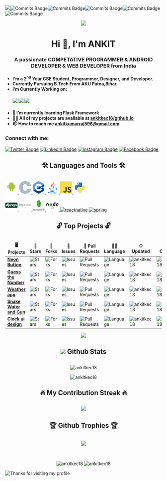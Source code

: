 ![](https://komarev.com/ghpvc/?username=ankitkec18)![Commits Badge](https://badges.pufler.dev/commits/all/ankitkec18)![Commits Badge](https://badges.pufler.dev/commits/yearly/ankitkec18)![Commits Badge](https://badges.pufler.dev/commits/monthly/ankitkec18)![Commits Badge](https://badges.pufler.dev/commits/weekly/ankitkec18)![Commits Badge](https://badges.pufler.dev/repos/ankitkec18)


<p align="center">
<img src="https://cdn.dribbble.com/users/2131993/screenshots/4948736/thoughtworks-gif_dribbble.gif" width="500px">
</p>
     
<h1 align="center">Hi 👋, I'm ANKIT</h1>
<h3 align="center">A passionate COMPETATIVE PROGRAMMER & ANDROID DEVELOPER & WEB DEVELOPER from India</h3>

<h4>   
    
- I'm a 2<sup>nd</sup> Year CSE Student, **Programmer**, **Designer**, and **Developer**.
- Currently Pursuing **B.Tech From **AKU** Patna,Bihar.**
- I’m Currently **Working on:** <h4><img src="https://img.shields.io/badge/PYTHON-PROGRAMMING-yellow.svg?label=PYTHON&style=social&logo=python&logoColor=green">  <img src="https://img.shields.io/badge/DATA-STRUCTURES-9cf.svg?label=DATA&style=social&logo=GraphQL&logoColor=red"> <img src="https://img.shields.io/badge/CANVA-DESIGNING-green.svg?label=CANVA&style=social&logo=canva&logoColor=informational"><h4/>
<h4/>

- 🌱 I’m currently learning **Flask Framework**
- 👨‍💻 All of my projects are available at [ankitkec18/github.io](ankitkec18/github.io)
- 📫 How to reach me **ankitkumarraj596@gmail.com**

<h3 align="left">Connect with me:</h3>
<p align="left"> 
     
[![Twitter Badge](https://img.shields.io/badge/Twitter-Profile-informational?style=flat&logo=twitter&logoColor=white&color=skyblue)](https://twitter.com/ankitkec18)
[![LinkedIn Badge](https://img.shields.io/badge/LinkedIn-Profile-informational?style=flat&logo=linkedin&logoColor=white&color=0D76A8)](https://www.linkedin.com/in/ankitkec18/)
[![Instagram Badge](https://img.shields.io/badge/Instagram-Profile-informational?style=flat&logo=Instagram&logoColor=white&color=red)](https://www.instagram.com/in/_insta_ankit/)
[![Facebook Badge](https://img.shields.io/badge/Facebook-Profile-informational?style=flat&logo=Facebook&logoColor=white&color=blue)](https://www.linkedin.com/in/ankitkumarraj0/)

</p>


### <h2 align="center">🛠️ Languages and Tools 🛠️<h2/>
<p align="left"> <a href="https://developer.android.com" target="_blank"> <img src="https://raw.githubusercontent.com/devicons/devicon/master/icons/android/android-original-wordmark.svg" alt="android" width="40" height="40"/> </a> <a href="https://www.cprogramming.com/" target="_blank"> <img src="https://raw.githubusercontent.com/devicons/devicon/master/icons/c/c-original.svg" alt="c" width="40" height="40"/> </a> <a href="https://www.w3schools.com/cpp/" target="_blank"> <img src="https://raw.githubusercontent.com/devicons/devicon/master/icons/cplusplus/cplusplus-original.svg" alt="cplusplus" width="40" height="40"/> </a> <a href="https://www.java.com" target="_blank"> <img src="https://raw.githubusercontent.com/devicons/devicon/master/icons/java/java-original.svg" alt="java" width="40" height="40"/> </a> <a href="https://developer.mozilla.org/en-US/docs/Web/JavaScript" target="_blank"> <img src="https://raw.githubusercontent.com/devicons/devicon/master/icons/javascript/javascript-original.svg" alt="javascript" width="40" height="40"/> </a> <a href="https://www.python.org" target="_blank"> <img src="https://raw.githubusercontent.com/devicons/devicon/master/icons/python/python-original.svg" alt="python" width="40" height="40"/> </a> </p>
  <p align="left"> <a href="https://www.djangoproject.com/" target="_blank"> <img src="https://raw.githubusercontent.com/devicons/devicon/master/icons/django/django-original.svg" alt="django" width="40" height="40"/> </a> <a href="https://expressjs.com" target="_blank"> <img src="https://raw.githubusercontent.com/devicons/devicon/master/icons/express/express-original-wordmark.svg" alt="express" width="40" height="40"/> </a> <a href="https://www.mongodb.com/" target="_blank"> <img src="https://raw.githubusercontent.com/devicons/devicon/master/icons/mongodb/mongodb-original-wordmark.svg" alt="mongodb" width="40" height="40"/> </a> <a href="https://nodejs.org" target="_blank"> <img src="https://raw.githubusercontent.com/devicons/devicon/master/icons/nodejs/nodejs-original-wordmark.svg" alt="nodejs" width="40" height="40"/> </a> <a href="https://reactnative.dev/" target="_blank"> <img src="https://reactnative.dev/img/header_logo.svg" alt="reactnative" width="40" height="40"/> </a> <a href="https://spring.io/" target="_blank"> <img src="https://www.vectorlogo.zone/logos/springio/springio-icon.svg" alt="spring" width="40" height="40"/> </a> </p>

### <h2 align="center">🔓  Top Projects  🔓<h2/> 

<table align="center">
    <thead align="center">
        <tr border: none;>
            <td><b>🖥️ Projects</b></td>
            <td><b>🌟 Stars</b></td>
            <td><b>🍴 Forks</b></td>
            <td><b>🐛 Issues</b></td>
            <td><b>🔔 Pull Requests</b></td>
            <td><b>👨‍💻 Language</b></td>
            <td><b>⏱<br> Updated</b></td>
            <td><b>⏰ <br>Created</b></td>
        </tr>
     </thead>
    <tbody>
        <tr>
            <td><a href="https://github.com/ankitkec18/neon-button"</a><b>Neon Button</b></td>
            <td><img alt="Stars"src="https://img.shields.io/github/stars/ankitkec18/neon-button?style=flat-square&labelColor=343b41"/></td>
            <td><img alt="Forks"src="https://img.shields.io/github/forks/ankitkec18/neon-button?style=flat-square&labelColor=343b41"/></td>
            <td><img alt="Issues"src="https://img.shields.io/github/issues/ankitkec18/neon-button?style=flat-square&labelColor=343b41"/></td>
            <td><img alt="Pull Requests"src="https://img.shields.io/github/issues-pr/ankitkec18/neon-button?style=flat-square"/></td>
            <td><img alt="Language"src="https://img.shields.io/github/languages/top/ankitkec18/neon-button?label=CSS&style=flat-square"/></td>
            <td><img src="https://badges.pufler.dev/updated/ankitkec18/neon-button?style=for-the-badge&logo=github&logoColor=yellow" alt=ankitkec18 /></td>
            <td><img src="https://badges.pufler.dev/created/ankitkec18/neon-button?style=for-the-badge&logo=github&logoColor=yellow" alt=ankitkec18 /></td>
     </td>
        <tr>
            <td><a href="https://github.com/ankitkec18/Guess-the-Number"</a><b>Guess the Number</b></td>
            <td><img alt="Stars"src="https://img.shields.io/github/stars/ankitkec18/Guess-the-Number?style=flat-square&labelColor=343b41"/></td>
            <td><img alt="Forks"src="https://img.shields.io/github/forks/ankitkec18/Guess-the-Number?style=flat-square&labelColor=343b41"/></td>
            <td><img alt="Issues"src="https://img.shields.io/github/issues/ankitkec18/Guess-the-Number?style=flat-square&labelColor=343b41"/></td>
            <td><img alt="Pull Requests"src="https://img.shields.io/github/issues-pr/ankitkec18/Guess-the-Number?style=flat-square"/></td>
            <td><img alt="Language"src="https://img.shields.io/github/languages/top/ankitkec18/Guess-the-Number?label=C&style=flat-square"/></td>
             <td><img src="https://badges.pufler.dev/updated/ankitkec18/Guess-the-Number?style=for-the-badge&logo=github&logoColor=yellow" alt=ankitkec18 /></td>
            <td><img src="https://badges.pufler.dev/created/ankitkec18/Guess-the-Number?style=for-the-badge&logo=github&logoColor=yellow" alt=ankitkec18 /></td>
        </tr>
        <tr>
            <td><a href="https://github.com/ankitkec18/weather-app"</a><b>Weather app</b></td>
            <td><img alt="Stars"src="https://img.shields.io/github/stars/ankitkec18/weather-app?style=flat-square&labelColor=343b41"/></td>
            <td><img alt="Forks"src="https://img.shields.io/github/forks/ankitkec18/weather-app?style=flat-square&labelColor=343b41"/></td>
            <td><img alt="Issues"src="https://img.shields.io/github/issues/ankitkec18/weather-app?style=flat-square&labelColor=343b41"/></td>
            <td><img alt="Pull Requests"src="https://img.shields.io/github/issues-pr/ankitkec18/weather-app?style=flat-square"/></td>
            <td><img alt="Language"src="https://img.shields.io/github/languages/top/ankitkec18/weather-app?label=javascript&style=flat-square"/></td>
             <td><img src="https://badges.pufler.dev/updated/ankitkec18/weather-app?style=for-the-badge&logo=github&logoColor=yellow" alt=ankitkec18 /></td>
            <td><img src="https://badges.pufler.dev/created/ankitkec18/weather-app?style=for-the-badge&logo=github&logoColor=yellow" alt=ankitkec18 /></td>
       </tr>
        <tr>
            <td><a href="https://github.com/ankitkec18/Snake-Water-and-Gun"</a><b>Snake Water and Gun</b></td>
            <td><img alt="Stars"src="https://img.shields.io/github/stars/ankitkec18/Snake-Water-and-Gun?style=flat-square&labelColor=343b41"/></td>
            <td><img alt="Forks"src="https://img.shields.io/github/forks/ankitkec18/Snake-Water-and-Gun?style=flat-square&labelColor=343b41"/></td>
            <td><img alt="Issues"src="https://img.shields.io/github/issues/ankitkec18/Snake-Water-and-Gun?style=flat-square&labelColor=343b41"/></td>
            <td><img alt="Pull Requests"src="https://img.shields.io/github/issues-pr/ankitkec18/Snake-Water-and-Gun?style=flat-square"/></td>
            <td><img alt="Language"src="https://img.shields.io/github/languages/top/ankitkec18/Snake-Water-and-Gun?label=C&style=flat-square"/></td>
             <td><img src="https://badges.pufler.dev/updated/ankitkec18/Snake-Water-and-Gun?style=for-the-badge&logo=github&logoColor=yellow" alt=ankitkec18 /></td>
            <td><img src="https://badges.pufler.dev/created/ankitkec18/Snake-Water-and-Gun?style=for-the-badge&logo=github&logoColor=yellow" alt=ankitkec18 /></td>
    </tr>
        <tr>
            <td><a href="https://github.com/ankitkec18/clock-ui-design"</a><b>Clock ui design</b></td>
            <td><img alt="Stars"src="https://img.shields.io/github/stars/ankitkec18/clock-ui-design?style=flat-square&labelColor=343b41"/></td>
            <td><img alt="Forks"src="https://img.shields.io/github/forks/ankitkec18/clock-ui-design?style=flat-square&labelColor=343b41"/></td>
            <td><img alt="Issues"src="https://img.shields.io/github/issues/ankitkec18/clock-ui-design?style=flat-square&labelColor=343b41"/></td>
            <td><img alt="Pull Requests"src="https://img.shields.io/github/issues-pr/ankitkec18/clock-ui-design?style=flat-square"/></td>
            <td><img alt="Language"src="https://img.shields.io/github/languages/top/ankitkec18/clock-ui-design?label=HTML&style=flat-square"/></td>
            <td><img src="https://badges.pufler.dev/updated/ankitkec18/clock-ui-design?style=for-the-badge&logo=github&logoColor=yellow" alt=ankitkec18 /></td>
            <td><img src="https://badges.pufler.dev/created/ankitkec18/clock-ui-design?style=for-the-badge&logo=github&logoColor=yellow" alt=ankitkec18 /></td>
       </tr>
    </tbody>        
</table>


<p align="center">
<a href="https://github.com/ankitkec18">
  <img height="180em" src="https://github-readme-stats-eight-theta.vercel.app/api/top-langs/?username=ankitkec18&layout=compact&langs_count=8&theme=dracula"/>
</a>
</p>

### <h2 align="center"><img src="https://icons.iconarchive.com/icons/kyo-tux/phuzion/24/Misc-Stats-icon.png"> Github Stats<h2/>   
      
<p align="center">
<img src="https://activity-graph.herokuapp.com/graph?username=ankitkec18&theme=rogue" alt="ankitkec18" />
</p>

<p align="center">
<img src="https://github-readme-stats.vercel.app/api?username=ankitkec18&show_icons=true&theme=dracula" alt="ankitkec18" />
</p>

### <h2 align="center">🔥 My Contribution Streak 🔥<h2/>
<p align="center">
  <a href="https://github.com/ankitkec18/github-readme-streak-stats">
    <img src="https://github-readme-streak-stats.herokuapp.com/?user=ankitkec18&theme=dark&hide_border=true&background=0D1117&stroke=0000"/>
  </a>

 ### <h2 align="center">🏆 Github Trophies 🏆<h2/>
<p align="center">
  <a href="https://github.com/ryo-ma/github-profile-trophy" target="_blank">
    <img src="https://github-profile-trophy.vercel.app/?username=ankitkec18&theme=gruvbox"/>
  </a>
</p>
     <br/>
<p align="center">
<img src="https://badges.pufler.dev/updated/ankitkec18/ankitkec18?style=for-the-badge&logo=github&logoColor=yellow" alt=ankitkec18 />
<img src="https://badges.pufler.dev/created/ankitkec18/ankitkec18?style=for-the-badge&logo=github&logoColor=yellow" alt=ankitkec18 />
 </p>
     

  
   <img height="120" alt="Thanks for visiting my profile" width="100%" src="https://github.com/dibyendu415/dibyendu415/blob/master/marquee.svg" />



